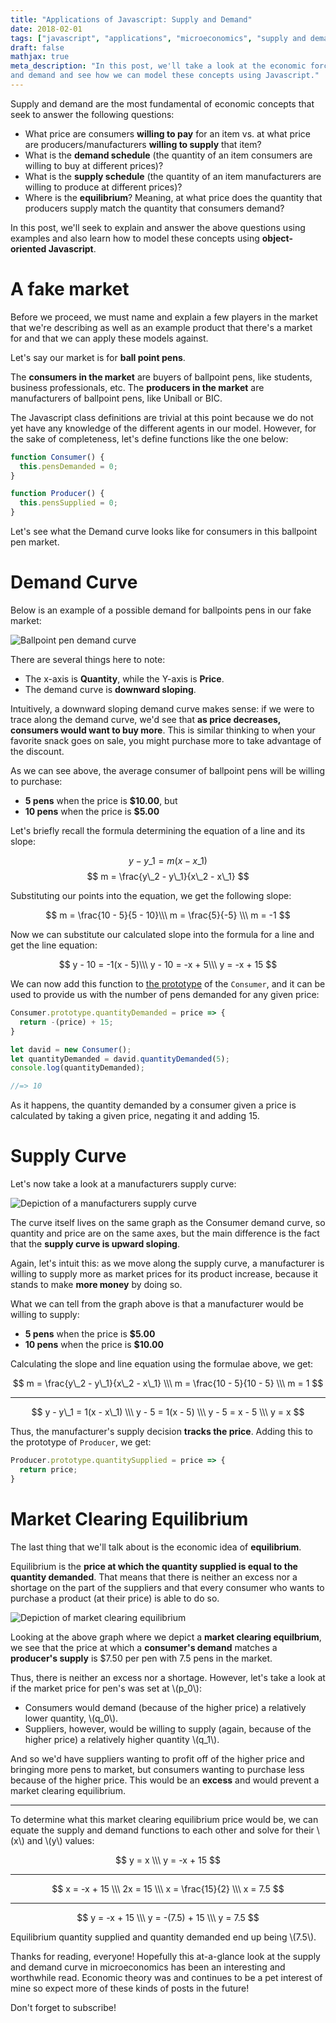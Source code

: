 ```yaml
---
title: "Applications of Javascript: Supply and Demand"
date: 2018-02-01
tags: ["javascript", "applications", "microeconomics", "supply and demand"]
draft: false
mathjax: true
meta_description: "In this post, we'll take a look at the economic forces of supply
and demand and see how we can model these concepts using Javascript."
---
```


Supply and demand are the most fundamental of economic concepts that seek to
answer the following questions:

* What price are consumers __willing to pay__ for an item vs. at what price are
producers/manufacturers __willing to supply__ that item?
* What is the __demand schedule__ (the quantity of an item consumers are willing to
buy at different prices)?
* What is the __supply schedule__ (the quantity of an item manufacturers are
willing to produce at different prices)?
* Where is the __equilibrium__? Meaning, at what price does the quantity that
producers supply match the quantity that consumers demand?

In this post, we'll seek to explain and answer the above questions using examples
and also learn how to model these concepts using __object-oriented Javascript__.

# A fake market
Before we proceed, we must name and explain a few players in the market that we're
describing as well as an example product that there's a market for and that we
can apply these models against.

Let's say our market is for __ball point pens__.

The __consumers in the market__ are buyers of ballpoint pens, like students,
business professionals, etc. The __producers in the market__ are manufacturers
of ballpoint pens, like Uniball or BIC.

The Javascript class definitions are trivial at this point because we do not yet
have any knowledge of the different agents in our model. However, for the sake
of completeness, let's define functions like the one below:

```javascript
function Consumer() {
  this.pensDemanded = 0;
}

function Producer() {
  this.pensSupplied = 0;
}
```

Let's see what the Demand curve looks like for consumers in this ballpoint pen
market.

# Demand Curve
Below is an example of a possible demand for ballpoints pens in our fake market:

![Ballpoint pen demand curve](https://i.imgur.com/R0PqQ7q.png)

There are several things here to note:

* The x-axis is __Quantity__, while the Y-axis is __Price__.
* The demand curve is __downward sloping__.

Intuitively, a downward sloping demand curve makes sense: if we were to trace
along the demand curve, we'd see that __as price decreases, consumers would want
to buy more__. This is similar thinking to when your favorite snack goes on sale,
you might purchase more to take advantage of the discount.

As we can see above, the average consumer of ballpoint pens will be willing to
purchase:

* __5 pens__ when the price is __$10.00__, but
* __10 pens__ when the price is __$5.00__

Let's briefly recall the formula determining the equation of a line and its slope:

$$
y - y\_1 = m(x - x\_1)
$$
$$
m = \frac{y\_2 - y\_1}{x\_2 - x\_1}
$$

Substituting our points into the equation, we get the following slope:

$$
m = \frac{10 - 5}{5 - 10}\\\ m = \frac{5}{-5} \\\ m = -1
$$

Now we can substitute our calculated slope into the formula for a line and get
the line equation:

$$
y - 10 = -1(x - 5)\\\ y - 10 = -x + 5\\\ y = -x + 15
$$

We can now add this function to [the prototype](/posts/prototypes-and-constructors)
of the `Consumer`, and it can be used to provide us with the number of pens
demanded for any given price:

```javascript
Consumer.prototype.quantityDemanded = price => {
  return -(price) + 15;
}

let david = new Consumer();
let quantityDemanded = david.quantityDemanded(5);
console.log(quantityDemanded);

//=> 10
```

As it happens, the quantity demanded by a consumer given a price is calculated by
taking a given price, negating it and adding 15.

# Supply Curve
Let's now take a look at a manufacturers supply curve:

![Depiction of a manufacturers supply curve](https://i.imgur.com/zqNYzD1.png)

The curve itself lives on the same graph as the Consumer demand curve, so quantity
and price are on the same axes, but the main difference is the fact that the
__supply curve is upward sloping__.

Again, let's intuit this: as we move along the supply curve, a manufacturer is
willing to supply more as market prices for its product increase, because it
stands to make __more money__ by doing so.

What we can tell from the graph above is that a manufacturer would be willing to
supply:

* __5 pens__ when the price is __$5.00__
* __10 pens__ when the price is __$10.00__

Calculating the slope and line equation using the formulae above, we get:

$$
m = \frac{y\_2 - y\_1}{x\_2 - x\_1} \\\ m = \frac{10 - 5}{10 - 5} \\\ m = 1
$$

---

$$
y - y\_1 = 1(x - x\_1) \\\ y - 5 = 1(x - 5) \\\ y - 5 = x - 5 \\\ y = x
$$

Thus, the manufacturer's supply decision __tracks the price__. Adding this to the
prototype of `Producer`, we get:

```javascript
Producer.prototype.quantitySupplied = price => {
  return price;
}
```

# Market Clearing Equilibrium
The last thing that we'll talk about is the economic idea of __equilibrium__.

Equilibrium is the __price at which the quantity supplied is equal to the quantity
demanded__. That means that there is neither an excess nor a shortage on the part
of the suppliers and that every consumer who wants to purchase a product (at
their price) is able to do so.

![Depiction of market clearing equilibrium](https://i.imgur.com/p9RjCTW.png)

Looking at the above graph where we depict a __market clearing equilbrium__, we
see that the price at which a __consumer's demand__ matches a __producer's supply__
is $7.50 per pen with 7.5 pens in the market.

Thus, there is neither an excess nor a shortage. However, let's take a look at
if the market price for pen's was set at \\(p\_0\\):

* Consumers would demand (because of the higher price) a relatively lower quantity,
\\(q\_0\\).
* Suppliers, however, would be willing to supply (again, because of the higher
price) a relatively higher quantity \\(q\_1\\).

And so we'd have suppliers wanting to profit off of the higher price and bringing
more pens to market, but consumers wanting to purchase less because of the
higher price. This would be an __excess__ and would prevent a market clearing
equilibrium.

---

To determine what this market clearing equilibrium price would be, we can equate
the supply and demand functions to each other and solve for their \\(x\\)
and \\(y\\) values:

$$
y = x \\\ y = -x + 15
$$

---

$$
x = -x + 15 \\\ 2x = 15 \\\ x = \frac{15}{2} \\\ x = 7.5
$$

---

$$
y = -x + 15 \\\ y = -(7.5) + 15 \\\ y = 7.5
$$

Equilibrium quantity supplied and quantity demanded end up being \\(7.5\\).

Thanks for reading, everyone! Hopefully this at-a-glance look at the supply and
demand curve in microeconomics has been an interesting and worthwhile read.
Economic theory was and continues to be a pet interest of mine so expect more
of these kinds of posts in the future!

Don't forget to subscribe!
